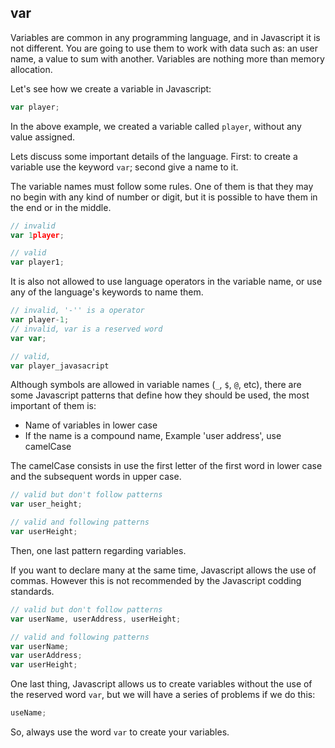 ## var

Variables are common in any programming language, and in Javascript it is not different. You are going to use them to work with data such as: an user name, a value to sum with another. Variables are nothing more than memory allocation.

Let's see how we create a variable in Javascript:

```js
var player;
```

In the above example, we created a variable called `player`, without any value assigned.

Lets discuss some important details of the language. First: to create a variable use the keyword `var`; second give a name to it.

The variable names must follow some rules. One of them is that they may no begin with any kind of number or digit, but it is possible to have them in the end or in the middle.

```js
// invalid
var 1player;
```

```js
// valid
var player1;
```

It is also not allowed to use language operators in the variable name, or use any of the language's keywords to name them.

```js
// invalid, '-'' is a operator
var player-1;
// invalid, var is a reserved word
var var;
```

```js
// valid, 
var player_javasacript
```

Although symbols are allowed in variable names (`_`, `$`, `@`, etc), there are some Javascript patterns that define how they should be used, the most important of them is:

- Name of variables in lower case
- If the name is a compound name, Example 'user address', use camelCase

The camelCase consists in use the first letter of the first word in lower case and the subsequent words in upper case.

```js
// valid but don't follow patterns
var user_height;
```

```js
// valid and following patterns
var userHeight;
```

Then, one last pattern regarding variables. 

If you want to declare many at the same time, Javascript allows the use of commas. However this is not recommended by the Javascript codding standards.

```js
// valid but don't follow patterns
var userName, userAddress, userHeight;
```

```js
// valid and following patterns
var userName;
var userAddress;
var userHeight;
```

One last thing, Javascript allows us to create variables without the use of the reserved word `var`, but we will have a series of problems if we do this:

```js
useName;
```

So, always use the word `var` to create your variables.
